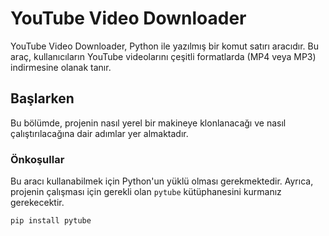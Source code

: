 # YouTube Video Downloader

YouTube Video Downloader, Python ile yazılmış bir komut satırı aracıdır. Bu araç, kullanıcıların YouTube videolarını çeşitli formatlarda (MP4 veya MP3) indirmesine olanak tanır.

## Başlarken

Bu bölümde, projenin nasıl yerel bir makineye klonlanacağı ve nasıl çalıştırılacağına dair adımlar yer almaktadır.

### Önkoşullar

Bu aracı kullanabilmek için Python'un yüklü olması gerekmektedir. Ayrıca, projenin çalışması için gerekli olan `pytube` kütüphanesini kurmanız gerekecektir.

```bash
pip install pytube

